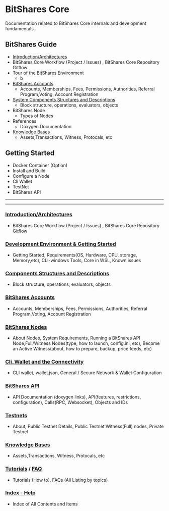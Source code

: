 # BitShares Core
Documentation related to BitShares Core internals and development fundamentals.

## BitShares Guide

-  [Introduction/Architectures](../core/intro/README.md#introduction--architectures)
  - BitShares Core Workflow (Project / Issues) , BitShares Core Repository Gitflow
- Tour  of the BitShares Environment
  - b
- [BitShares Accounts](../core/accounts/README.md#accounts)
  - Accounts, Memberships, Fees, Permissions, Authorities, Referral Program,Voting, Account Registration  
- [System Components Structures and Descriptions](../core/components/README.md#components-structures-and-descriptions)
  - Block structure, operations, evaluators, objects
- BitShares Node
  - Types of Nodes
- References
  - Doxygen Documentation
- [Knowledge Bases](../core/knowledge_base#knowledge-base)
  - Assets,Transactions, Witness, Protocals, etc



## Getting Started

- Docker Container (Option)
- Install and Build
- Configure a Node
- Cli Wallet
- TestNet
- BitShares API


***
***

### [Introduction/Architectures](../core/intro/README.md#introduction--architectures)
- BitShares Core Workflow (Project / Issues) , BitShares Core Repository Gitflow
   
### [Development Environment & Getting Started](../core/installation/README.md#development-environment--getting-started)
- Getting Started, Requirements(OS, Hardware, CPU, storage, Memory,etc), CLI-windows Tools, Core in WSL, Known issues

### [Components Structures and Descriptions](../core/components/README.md#components-structures-and-descriptions)
- Block structure, operations, evaluators, objects
 
### [BitShares Accounts](../core/accounts/README.md#accounts)
- Accounts, Memberships, Fees, Permissions, Authorities, Referral Program,Voting, Account Registration  

### [BitShares Nodes](../core/nodes_full_witness/README.md#bitshares-nodes-and-p2p-network)
- About Nodes, System Requirements, Running a BitShares API Node,Full/Witness Nodes(type, how to launch, config.ini, etc), Become an Active Witness(about, how to prepare, backup, price feeds, etc)

### [Cli_Wallet and the Connectivity](../core/wallet/README.md#cli_wallet-and-the-connectivity)
- CLI wallet, wallet.json, General / Secure Network & Wallet Configuration

### [BitShares API](../core/api/README.md#bitshares-api) 
- API Documentation (doxygen links), API(features, restrictions, configuration), Calls(RPC, Websocket), Objects and IDs

### [Testnets](../core/testnets/README.md#testnets)
- About, Public Testnet Details, Public Testnet Witness(Full) nodes, Private Testnet

### [Knowledge Bases](../core/knowledge_base#knowledge-base)
- Assets,Transactions, Witness, Protocals, etc

### [Tutorials](../core/tutorials#tutorials) / [FAQ](../core/tutorials/FAQ.md#frequently-asked-questions---list-all)
- Tutorials (How to), FAQs (All Listing by topics)
  
### [Index - Help](../core/help/index.md#help)
- Index of All Contents and Items 


